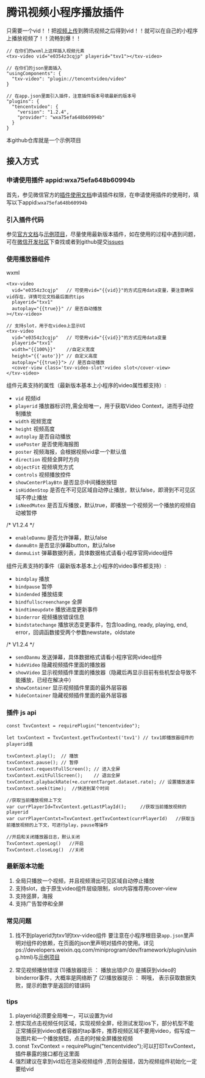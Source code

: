 # 腾讯视频小程序播放插件

只需要一个vid！！把[视频上传](https://v.qq.com/u/upload.html)到腾讯视频之后得到vid！！就可以在自己的小程序上播放视频了！！流畅到爆！！
```
// 在你们的wxml上这样插入视频元素
<txv-video vid="e0354z3cqjp" playerid="txv1"></txv-video>
```
```
// 在你们的json里面插入
"usingComponents": {
  "txv-video": "plugin://tencentvideo/video"
}
```
```
// 在app.json里面引入插件，注意插件版本号填最新的版本号
"plugins": {
  "tencentvideo": {
    "version": "1.2.4",
    "provider": "wxa75efa648b60994b"
  }
}
```

本github仓库就是一个示例项目

## 接入方式

### 申请使用插件 appid:wxa75efa648b60994b
首先，参见微信官方的[插件使用文档](https://mp.weixin.qq.com/debug/wxadoc/dev/framework/plugin/using.html)申请插件权限，在申请使用插件的使用时，填写以下appid:`wxa75efa648b60994b`

### 引入插件代码
参见[官方文档](https://developers.weixin.qq.com/miniprogram/dev/framework/plugin/using.html)与[示例项目](https://github.com/tvfe/txv-miniprogram-plugin)，尽量使用最新版本插件，如在使用的过程中遇到问题，可在[微信开发社区](https://developers.weixin.qq.com/community/)下查找或者到github提交[issues](https://github.com/tvfe/txv-miniprogram-plugin/issues)

### 使用播放器组件
wxml
```
<txv-video 
  vid="e0354z3cqjp"   // 可使用vid="{{vid}}"的方式应用data变量，要注意确保vid存在，详情可见文档最后面的tips
  playerid="txv1" 
  autoplay="{{true}}" // 是否自动播放
></txv-video>
```
```
// 支持slot，用于在video上显示UI
<txv-video 
  vid="e0354z3cqjp"   // 可使用vid="{{vid}}"的方式应用data变量
  playerid="txv1" 
  width="{{100%}}"    //自定义宽度
  height="{{'auto'}}" // 自定义高度
  autoplay="{{true}}"> // 是否自动播放
  <cover-view class='txv-video-slot'>video slot</cover-view>
</txv-video>
```
组件元素支持的属性（最新版本基本上小程序的video属性都支持）:
* `vid` 视频id
* `playerid` 播放器标识符,需全局唯一，用于获取Video Context，进而手动控制播放
* `width` 视频宽度
* `height` 视频高度
* `autoplay` 是否自动播放
* `usePoster` 是否使用海报图
* `poster` 视频海报，会根据视频vid拿一个默认值
* `direction` 视频全屏时方向
* `objectFit` 视频填充方式
* `controls` 视频播放控件
* `showCenterPlayBtn` 是否显示中间播放按钮
* `isHiddenStop` 是否在不可见区域自动停止播放，默认false，即滑到不可见区域不停止播放
* `isNeedMutex` 是否互斥播放，默认true，即播放一个视频另一个播放的视频自动被暂停

/* V1.2.4 */
* `enableDanmu` 是否允许弹幕，默认false
* `danmuBtn` 是否显示弹幕button，默认false
* `danmuList` 弹幕数据列表，具体数据格式请看小程序官网video组件

组件元素支持的事件（最新版本基本上小程序的video事件都支持）:
* `bindplay` 播放
* `bindpause` 暂停
* `bindended` 播放结束
* `bindfullscreenchange` 全屏
* `bindtimeupdate` 播放进度更新事件
* `binderror` 视频播放错误信息
* `bindstatechange` 播放状态变更事件，包含loading, ready, playing, end, error，回调函数接受两个参数newstate，oldstate

/* V1.2.4 */
* `sendDanmu` 发送弹幕，具体数据格式请看小程序官网video组件
* `hideVideo` 隐藏视频插件里面的播放器
* `showVideo` 显示视频插件里面的播放器（隐藏后再显示目前有些机型会导致不能播放，已经在解决中）
* `showContainer` 显示视频插件里面的最外层容器
* `hideContainer` 隐藏视频插件里面的最外层容器

### 插件 js api
```
const TxvContext = requirePlugin("tencentvideo");

let txvContext = TxvContext.getTxvContext('txv1') // txv1即播放器组件的playerid值

txvContext.play();  // 播放
txvContext.pause(); // 暂停
txvContext.requestFullScreen(); // 进入全屏
txvContext.exitFullScreen();    // 退出全屏
txvContext.playbackRate(+e.currentTarget.dataset.rate); // 设置播放速率
txvContext.seek(time);  //快进到某个时间

//获取当前播放视频上下文
var currPlayerId=TxvContext.getLastPlayId();     //获取当前播放视频的playerid
var currPlayerContxt=TxvContext.getTxvContext(currPlayerId)   //获取当前播放视频的上下文，可进行play，pause等操作

//开启和关闭播放器日志，默认关闭
TxvContext.openLog()   //开启
TxvContext.closeLog()  //关闭

```

### 最新版本功能
1. 全局只播放一个视频，并且视频滑出可见区域自动停止播放
2. 支持slot，由于原生video组件层级限制，slot内容推荐用cover-view
3. 支持竖屏，海报
4. 支持广告暂停和全屏

### 常见问题
1. 找不到playerid为txv1的txv-video组件
要注意在小程序根目录`app.json`里声明对组件的依赖，在页面的json里声明对插件的使用。详见ps://developers.weixin.qq.com/miniprogram/dev/framework/plugin/using.html)与[示例项目](https://github.com/tvfe/txv-miniprogram-plugin)

2. 常见视频播放错误
  (1)播放器提示 ： 播放出错(P.0) 是捕获到video的binderror事件，大概率是网络断了
  (2)播放器提示 ： 啊哦，  表示获取数据失败，提示的数字是返回的错误码


### tips
1. playerid必须要全局唯一，可以设置为vid
2. 想实现点击视频任何区域，实现视频全屏，经测试发现ios下，部分机型不能正常捕获到video或者容器的tap事件，推荐视频区域不要用video，假写成一张图片和一个播放按钮，点击的时候全屏播放视频
3. const TxvContext = requirePlugin("tencentvideo");可以打印TxvContext，插件暴露的接口都在这里面
4. 强烈建议在拿到vid后在渲染视频组件 <txv-video vid="{{vid}}" wx:if="{{vid}}" playerid="{{vid}}"></txv-video>,否则会报错，因为视频组件初始化一定要给vid
